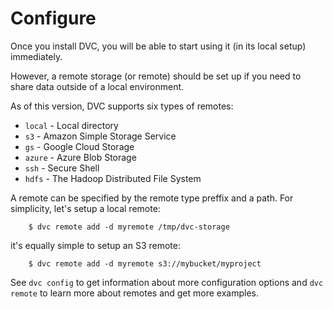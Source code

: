 # Configure

Once you install DVC, you will be able to start using it (in its local setup)
immediately.

However, a remote storage (or remote) should be set up if you need to share data
outside of a local environment.

As of this version, DVC supports six types of remotes:

* `local` - Local directory
* `s3` - Amazon Simple Storage Service
* `gs` - Google Cloud Storage
* `azure` - Azure Blob Storage
* `ssh` - Secure Shell
* `hdfs` - The Hadoop Distributed File System

A remote can be specified by the remote type preffix and a path.
For simplicity, let's setup a local remote:

```dvc
    $ dvc remote add -d myremote /tmp/dvc-storage
```
it's equally simple to setup an S3 remote:

```dvc
    $ dvc remote add -d myremote s3://mybucket/myproject
```

See `dvc config` to get information about more configuration options and `dvc
remote` to learn more about remotes and get more examples.
